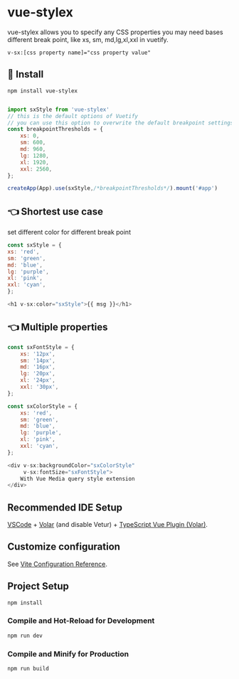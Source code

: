 # vue-stylex

vue-stylex allows  you to specify any  CSS properties you may need bases different break point,
like xs, sm, md,lg,xl,xxl in vuetify.
````
v-sx:[css property name]="css property value"
````

## 🔧  Install
`npm install vue-stylex`

```javascript

import sxStyle from 'vue-stylex'
// this is the default options of Vuetify
// you can use this option to overwrite the default breakpoint settings.
const breakpointThresholds = {
    xs: 0,
    sm: 600,
    md: 960,
    lg: 1280,
    xl: 1920,
    xxl: 2560,
};

createApp(App).use(sxStyle,/*breakpointThresholds*/).mount('#app')

```
## 👈 Shortest use case
set different color for different break point
```javascript
const sxStyle = {
xs: 'red',
sm: 'green',
md: 'blue',
lg: 'purple',
xl: 'pink',
xxl: 'cyan',
};

<h1 v-sx:color="sxStyle">{{ msg }}</h1>

```

## 👈 Multiple properties
```javascript
const sxFontStyle = {
    xs: '12px',
    sm: '14px',
    md: '16px',
    lg: '20px',
    xl: '24px',
    xxl: '30px',
};

const sxColorStyle = {
    xs: 'red',
    sm: 'green',
    md: 'blue',
    lg: 'purple',
    xl: 'pink',
    xxl: 'cyan',
};

<div v-sx:backgroundColor="sxColorStyle"
     v-sx:fontSize="sxFontStyle">
    With Vue Media query style extension
</div>

```

## Recommended IDE Setup

[VSCode](https://code.visualstudio.com/) + [Volar](https://marketplace.visualstudio.com/items?itemName=Vue.volar) (and disable Vetur) + [TypeScript Vue Plugin (Volar)](https://marketplace.visualstudio.com/items?itemName=Vue.vscode-typescript-vue-plugin).

## Customize configuration

See [Vite Configuration Reference](https://vitejs.dev/config/).

## Project Setup

```sh
npm install
```

### Compile and Hot-Reload for Development

```sh
npm run dev
```

### Compile and Minify for Production

```sh
npm run build
```
